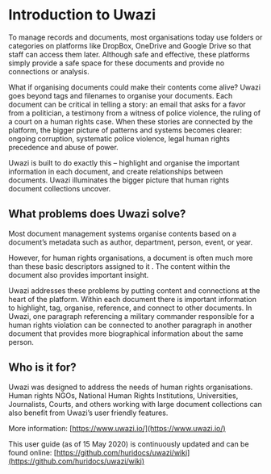 # Introduction to Uwazi

To manage records and documents, most organisations today use folders or categories on platforms like DropBox, OneDrive and Google Drive so that staff can access them later. Although safe and effective, these platforms simply provide a safe space for these documents and provide no connections or analysis.

What if organising documents could make their contents come alive? Uwazi goes beyond tags and filenames to organise your documents. Each document can be critical in telling a story: an email that asks for a favor from a politician, a testimony from a witness of police violence, the ruling of a court on a human rights case. When these stories are connected by the platform, the bigger picture of patterns and systems becomes clearer: ongoing corruption, systematic police violence, legal human rights precedence and abuse of power.

Uwazi is built to do exactly this – highlight and organise the important information in each document, and create relationships between documents. Uwazi illuminates the bigger picture that human rights document collections uncover.

## What problems does Uwazi solve?

Most document management systems organise contents based on a document’s metadata such as author, department, person, event, or year.

However, for human rights organisations, a document is often much more than these basic descriptors assigned to it . The content within the document also provides important insight.

Uwazi addresses these problems by putting content and connections at the heart of the platform. Within each document there is important information to highlight, tag, organise, reference, and connect to other documents. In Uwazi, one paragraph referencing a military commander responsible for a human rights violation can be connected to another paragraph in another document that provides more biographical information about the same person.

## Who is it for?

Uwazi was designed to address the needs of human rights organisations. Human rights NGOs, National Human Rights Institutions, Universities, Journalists, Courts, and others working with large document collections can also benefit from Uwazi’s user friendly features.

More information: [https://www.uwazi.io/](https://www.uwazi.io/)

This user guide (as of 15 May 2020) is continuously updated and can be found online: [https://github.com/huridocs/uwazi/wiki](https://github.com/huridocs/uwazi/wiki)
